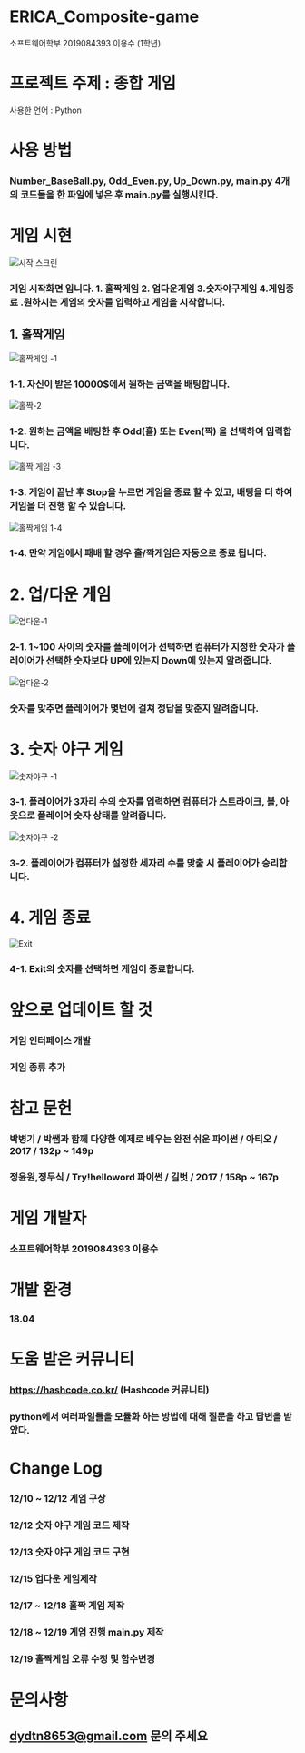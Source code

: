 # ERICA_Composite-game
소프트웨어학부 2019084393 이용수 (1학년)

# 프로젝트 주제 : 종합 게임

사용한 언어 : Python

# 사용 방법

### Number_BaseBall.py, Odd_Even.py, Up_Down.py, main.py 4개의 코드들을 한 파일에 넣은 후 main.py를 실행시킨다.

# 게임 시현
![시작 스크린](https://user-images.githubusercontent.com/55014664/71159366-d9037300-2288-11ea-93d1-cb074932aaaa.PNG)


### 게임 시작화면 입니다. 1. 홀짝게임 2. 업다운게임 3.숫자야구게임 4.게임종료 .원하시는 게임의 숫자를 입력하고 게임을 시작합니다.


## 1. 홀짝게임 


![홀짝게임 -1](https://user-images.githubusercontent.com/55014664/71159499-17009700-2289-11ea-9eeb-942cb1aa8550.PNG)


### 1-1. 자신이 받은 10000$에서 원하는 금액을 배팅합니다.


![홀짝-2](https://user-images.githubusercontent.com/55014664/71159501-1831c400-2289-11ea-807e-85258a47e974.PNG)


### 1-2. 원하는 금액을 배팅한 후 Odd(홀) 또는 Even(짝) 을 선택하여 입력합니다.

![홀짝 게임 -3](https://user-images.githubusercontent.com/55014664/71159503-1962f100-2289-11ea-86c0-f97bb2b88cb7.PNG)


### 1-3. 게임이 끝난 후 Stop을 누르면 게임을 종료 할 수 있고, 배팅을 더 하여 게임을 더 진행 할 수 있습니다.


![홀짝게임 1-4](https://user-images.githubusercontent.com/55014664/71165077-91361900-2293-11ea-9f32-8629f6ca73a9.PNG)


### 1-4. 만약 게임에서 패배 할 경우 홀/짝게임은 자동으로 종료 됩니다.


# 2. 업/다운 게임


![업다운-1](https://user-images.githubusercontent.com/55014664/71159510-1c5de180-2289-11ea-90e4-a6089989f09a.PNG)


### 2-1. 1~100 사이의 숫자를 플레이어가 선택하면 컴퓨터가 지정한 숫자가 플레이어가 선택한 숫자보다 UP에 있는지 Down에 있는지 알려줍니다.

![업다운-2](https://user-images.githubusercontent.com/55014664/71159518-1ec03b80-2289-11ea-860e-d82b416bf5aa.PNG)


### 숫자를 맞추면 플레이어가 몇번에 걸쳐 정답을 맞춘지 알려줍니다.

# 3. 숫자 야구 게임

![숫자야구 -1](https://user-images.githubusercontent.com/55014664/71159522-21229580-2289-11ea-8763-3c013dcfb553.PNG)


### 3-1. 플레이어가 3자리 수의 숫자를 입력하면 컴퓨터가 스트라이크, 볼, 아웃으로 플레이어 숫자 상태를 알려줍니다.


![숫자야구 -2](https://user-images.githubusercontent.com/55014664/71159539-267fe000-2289-11ea-9487-b34ef464ab67.PNG)


### 3-2. 플레이어가 컴퓨터가 설정한 세자리 수를 맞출 시 플레이어가 승리합니다.


# 4. 게임 종료


![Exit](https://user-images.githubusercontent.com/55014664/71159547-28e23a00-2289-11ea-8521-1e0c0d1526df.PNG)


### 4-1. Exit의 숫자를 선택하면 게임이 종료합니다.

# 앞으로 업데이트 할 것

### 게임 인터페이스 개발

### 게임 종류 추가

# 참고 문헌

### 박병기 / 박쌤과 함께 다양한 예제로 배우는 완전 쉬운 파이썬 / 아티오 / 2017 / 132p ~ 149p

### 정윤원,정두식 / Try!helloword 파이썬 / 길벗 / 2017 / 158p ~ 167p

# 게임 개발자

### 소프트웨어학부 2019084393 이용수

# 개발 환경

### 18.04

# 도움 받은 커뮤니티

### https://hashcode.co.kr/  (Hashcode 커뮤니티)

### python에서 여러파일들을 모듈화 하는 방법에 대해 질문을 하고 답변을 받았다.

# Change Log

### 12/10 ~ 12/12 게임 구상

### 12/12 숫자 야구 게임 코드 제작

### 12/13 숫자 야구 게임 코드 구현

### 12/15 업다운 게임제작

### 12/17 ~ 12/18 홀짝 게임 제작

### 12/18 ~ 12/19 게임 진행 main.py 제작

### 12/19 홀짝게임 오류 수정 및 함수변경

# 문의사항

## dydtn8653@gmail.com  문의 주세요
